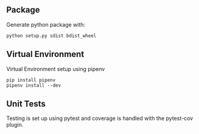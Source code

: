 ## Package

Generate python package with:

```
python setup.py sdist bdist_wheel
```

## Virtual Environment

Virtual Environment setup using pipenv

```
pip install pipenv
pipenv install --dev
```

## Unit Tests

Testing is set up using pytest and coverage is handled with the pytest-cov plugin.
